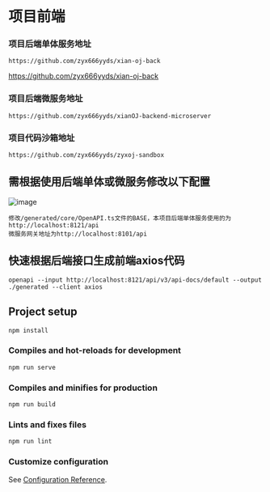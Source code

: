 # 项目前端

### 项目后端单体服务地址
```
https://github.com/zyx666yyds/xian-oj-back
```
<https://github.com/zyx666yyds/xian-oj-back>
### 项目后端微服务地址
```
https://github.com/zyx666yyds/xianOJ-backend-microserver
```
### 项目代码沙箱地址
```
https://github.com/zyx666yyds/zyxoj-sandbox
```

## 需根据使用后端单体或微服务修改以下配置
![image](https://github.com/zyx666yyds/xian-oj/assets/94099079/c8d6b3ac-7225-4637-b633-7af573f8dfd7)
```
修改/generated/core/OpenAPI.ts文件的BASE，本项目后端单体服务使用的为http://localhost:8121/api
微服务网关地址为http://localhost:8101/api
```


## 快速根据后端接口生成前端axios代码
```
openapi --input http://localhost:8121/api/v3/api-docs/default --output ./generated --client axios
```

## Project setup
```
npm install
```

### Compiles and hot-reloads for development
```
npm run serve
```

### Compiles and minifies for production
```
npm run build
```

### Lints and fixes files
```
npm run lint
```

### Customize configuration
See [Configuration Reference](https://cli.vuejs.org/config/).
